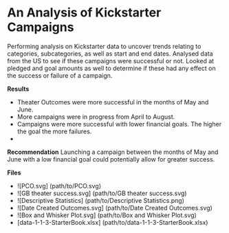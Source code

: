 # An Analysis of Kickstarter Campaigns
Performing analysis on Kickstarter data to uncover trends relating to categories, subcategories, as well as start and end dates. Analysed data from the US to see if these campaigns were successful or not. Looked at pledged and goal amounts as well to determine if these had any effect on the success or failure of a campaign.

**Results**
- Theater Outcomes were more successful in the months of May and June.
- More campaigns were in progress from April to August.
- Campaigns were more successful with lower financial goals. The higher the goal the more failures.
- 
**Recommendation**
Launching a campaign between the months of May and June with a low financial goal could potentially allow for greater success.

**Files**
- ![PCO.svg] (path/to/PCO.svg)
- ![GB theater success.svg] (path/to/GB theater success.svg)
- ![Descriptive Statistics] (path/to/Descriptive Statistics.png)
- ![Date Created Outcomes.svg] (path/to/Date Created Outcomes.svg)
- ![Box and Whisker Plot.svg] (path/to/Box and Whisker Plot.svg)
- [data-1-1-3-StarterBook.xlsx] (path/to/data-1-1-3-StarterBook.xlsx)
